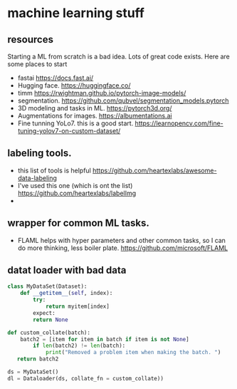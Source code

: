 # machine learning stuff

## resources
Starting a ML from scratch is a bad idea. Lots of great code exists. Here are some places to start
* fastai https://docs.fast.ai/
* Hugging face. https://huggingface.co/
* timm https://rwightman.github.io/pytorch-image-models/
* segmentation. https://github.com/qubvel/segmentation_models.pytorch
* 3D modeling and tasks in ML. https://pytorch3d.org/
* Augmentations for images. https://albumentations.ai
* Fine tunning YoLo7. this is a good start. https://learnopencv.com/fine-tuning-yolov7-on-custom-dataset/

## labeling tools. 
* this list of tools is helpful https://github.com/heartexlabs/awesome-data-labeling
* I've used this one (which is ont the list) https://github.com/heartexlabs/labelImg
* 
## wrapper for common ML tasks. 
* FLAML helps with hyper parameters and other common tasks, so I can do more thinking, less boiler plate. https://github.com/microsoft/FLAML


## datat loader with bad data
```python
class MyDataSet(Dataset):
    def __getitem__(self, index):
        try:
            return myitem[index]
        expect:
        return None

def custom_collate(batch):
    batch2 = [item for item in batch if item is not None]
        if len(batch2) != len(batch):
            print("Removed a problem item when making the batch. ")
   return batch2

ds = MyDataSet()
dl = Dataloader(ds, collate_fn = custom_collate))
```
    
